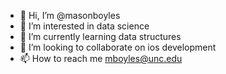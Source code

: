 - 👋 Hi, I’m @masonboyles
- 👀 I’m interested in data science
- 🌱 I’m currently learning data structures
- 💞️ I’m looking to collaborate on ios development
- 📫 How to reach me mboyles@unc.edu

<!---
masonboyles/masonboyles is a ✨ special ✨ repository because its `README.md` (this file) appears on your GitHub profile.
You can click the Preview link to take a look at your changes.
--->
